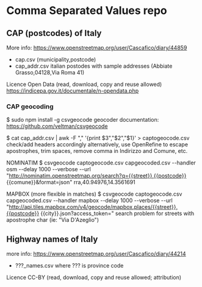 # Comma Separated Values repo


## CAP (postcodes) of Italy
More info: https://www.openstreetmap.org/user/Cascafico/diary/44859

- cap.csv (municipality,postcode)
- cap_addr.csv italian postodes with sample addresses (Abbiate Grasso,04128,Via Roma 41)

Licence Open Data (read, download, copy and reuse allowed)
https://indicepa.gov.it/documentale/n-opendata.php

### CAP geocoding
$ sudo npm install -g csvgeocode
geocoder documentation: https://github.com/veltman/csvgeocode

$ cat cap_addr.csv | awk -F "," '{print $3","$2","$1}' > captogeocode.csv
check/add headers accordingly
alternatively, use OpenRefine to escape apostrophes, trim spaces, remove comma in Indirizzo and Comune, etc.

NOMINATIM
$ csvgeocode captogeocode.csv capgeocoded.csv --handler osm --delay 1000 --verbose --url "http://nominatim.openstreetmap.org/search?q={{street}},{{postcode}} {{comune}}&format=json"
rra,40.94976,14.3561691

MAPBOX (more flexible in matches)
$ csvgeocode captogeocode.csv capgeocoded.csv --handler mapbox --delay 1000 --verbose --url "http://api.tiles.mapbox.com/v4/geocode/mapbox.places/{{street}},{{postcode}} {{city}}.json?access_token=<token>"
search problem for streets with  apostrophe char (ie: "Via D'Azeglio")



## Highway names of Italy
more info: https://www.openstreetmap.org/user/Cascafico/diary/44214

- ???_names.csv where ??? is province code

Licence CC-BY (read, download, copy and reuse allowed; attribution)
